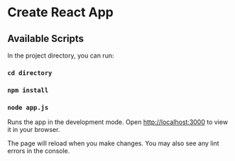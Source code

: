 # Create React App

## Available Scripts

In the project directory, you can run:
### `cd directory`
### `npm install`
### `node app.js`

Runs the app in the development mode. Open [http://localhost:3000](http://localhost:3000) to view it in your browser.

The page will reload when you make changes. You may also see any lint errors in the console.


